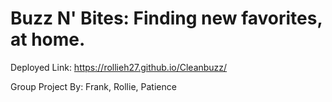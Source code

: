 # Buzz N' Bites: Finding new favorites, at home. #

Deployed Link: https://rollieh27.github.io/Cleanbuzz/

Group Project By: Frank, Rollie, Patience
